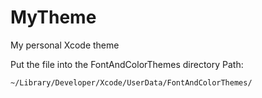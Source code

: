 # MyTheme
My personal Xcode theme

Put the file into the FontAndColorThemes directory
Path:
```
~/Library/Developer/Xcode/UserData/FontAndColorThemes/
```
